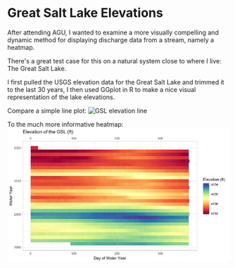 # Great Salt Lake Elevations

After attending AGU, I wanted to examine a more visually compelling and dynamic method for displaying discharge data from a stream, namely a heatmap.

There's a great test case for this on a natural system close to where I live: The Great Salt Lake.

I first pulled the USGS elevation data for the Great Salt Lake and trimmed it to the last 30 years, I then used GGplot in R to make a nice visual representation of the lake elevations.

Compare a simple line plot:
![GSL elevation line](Great&#32Salt&#32Lake&#32Elevation.jpeg)

To the much more informative heatmap:
![GSL Elevation heatmap](GSL_HM.jpeg)
